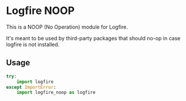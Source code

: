 # Logfire NOOP

This is a NOOP (No Operation) module for Logfire.

It's meant to be used by third-party packages that should no-op in case logfire is not installed.

## Usage

```python
try:
    import logfire
except ImportError:
    import logfire_noop as logfire
```
